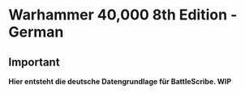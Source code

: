 Warhammer 40,000 8th Edition - German
=====================================

## Important ##
[Important]: #important

__Hier entsteht die deutsche Datengrundlage für BattleScribe. WIP__